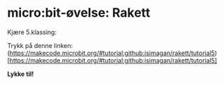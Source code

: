 # micro:bit-øvelse: Rakett

Kjære 5.klassing:

Trykk på denne linken: (https://makecode.microbit.org/#tutorial:github:isimagan/rakett/tutorial5)[https://makecode.microbit.org/#tutorial:github:isimagan/rakett/tutorial5]

**Lykke til!**
